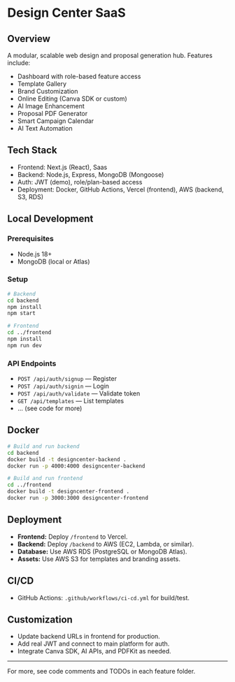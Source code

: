 # Design Center SaaS

## Overview
A modular, scalable web design and proposal generation hub. Features include:
- Dashboard with role-based feature access
- Template Gallery
- Brand Customization
- Online Editing (Canva SDK or custom)
- AI Image Enhancement
- Proposal PDF Generator
- Smart Campaign Calendar
- AI Text Automation

## Tech Stack
- Frontend: Next.js (React), Saas
- Backend: Node.js, Express, MongoDB (Mongoose)
- Auth: JWT (demo), role/plan-based access
- Deployment: Docker, GitHub Actions, Vercel (frontend), AWS (backend, S3, RDS)

## Local Development

### Prerequisites
- Node.js 18+
- MongoDB (local or Atlas)

### Setup
```sh
# Backend
cd backend
npm install
npm start

# Frontend
cd ../frontend
npm install
npm run dev
```

### API Endpoints
- `POST /api/auth/signup` — Register
- `POST /api/auth/signin` — Login
- `POST /api/auth/validate` — Validate token
- `GET /api/templates` — List templates
- ... (see code for more)

## Docker
```sh
# Build and run backend
cd backend
docker build -t designcenter-backend .
docker run -p 4000:4000 designcenter-backend

# Build and run frontend
cd ../frontend
docker build -t designcenter-frontend .
docker run -p 3000:3000 designcenter-frontend
```

## Deployment
- **Frontend:** Deploy `/frontend` to Vercel.
- **Backend:** Deploy `/backend` to AWS (EC2, Lambda, or similar).
- **Database:** Use AWS RDS (PostgreSQL or MongoDB Atlas).
- **Assets:** Use AWS S3 for templates and branding assets.

## CI/CD
- GitHub Actions: `.github/workflows/ci-cd.yml` for build/test.

## Customization
- Update backend URLs in frontend for production.
- Add real JWT and connect to main platform for auth.
- Integrate Canva SDK, AI APIs, and PDFKit as needed.

---
For more, see code comments and TODOs in each feature folder.
